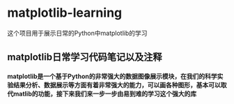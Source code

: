 # matplotlib-learning
这个项目用于展示日常的Python中matplotlib的学习
## matplotlib日常学习代码笔记以及注释
#### matplotlib是一个基于Python的非常强大的数据图像展示模块，在我们的科学实验结果分析、数据展示等方面有着非常强大的能力，可以画各种图形，基本可以取代matlib的功能，接下来我们来一步一步由易到难的学习这个强大的库
